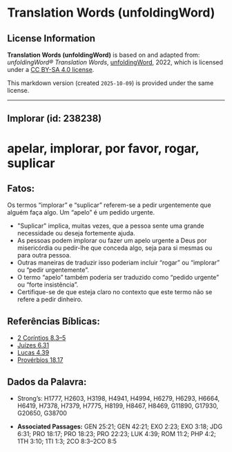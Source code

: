 # Translation Words (unfoldingWord)

## License Information

**Translation Words (unfoldingWord)** is based on and adapted from: _unfoldingWord® Translation Words_, [unfoldingWord](https://unfoldingword.org/utw), 2022, which is licensed under a [CC BY-SA 4.0 license](https://creativecommons.org/licenses/by-sa/4.0/legalcode.en).

This markdown version (created `2025-10-09`) is provided under the same license.



--------------------------------

## Implorar (id: 238238)

apelar, implorar, por favor, rogar, suplicar
============================================

Fatos:
------

Os termos “implorar” e “suplicar” referem\-se a pedir urgentemente que alguém faça algo. Um “apelo” é um pedido urgente.

* "Suplicar" implica, muitas vezes, que a pessoa sente uma grande necessidade ou deseja fortemente ajuda.
* As pessoas podem implorar ou fazer um apelo urgente a Deus por misericórdia ou pedir\-lhe que conceda algo, seja para si mesmas ou para outra pessoa.
* Outras maneiras de traduzir isso poderiam incluir “rogar” ou “implorar” ou “pedir urgentemente”.
* O termo “apelo” também poderia ser traduzido como “pedido urgente” ou “forte insistência”.
* Certifique\-se de que esteja claro no contexto que este termo não se refere a pedir dinheiro.

Referências Bíblicas:
---------------------

* [2 Coríntios 8\.3–5](https://ref.ly/2Cor8:3-2Cor8:5)
* [Juízes 6\.31](https://ref.ly/Judg6:31)
* [Lucas 4\.39](https://ref.ly/Luke4:39)
* [Provérbios 18\.17](https://ref.ly/Prov18:17)

Dados da Palavra:
-----------------

* Strong’s: H1777, H2603, H3198, H4941, H4994, H6279, H6293, H6664, H6419, H7378, H7379, H7775, H8199, H8467, H8469, G11890, G17930, G20650, G38700

* **Associated Passages:** GEN 25:21; GEN 42:21; EXO 2:23; EXO 3:18; JDG 6:31; PRO 18:17; PRO 18:23; PRO 22:23; LUK 4:39; ROM 11:2; PHP 4:2; 1TH 3:10; 1TI 1:3; 2CO 8:3–2CO 8:5

